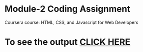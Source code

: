 

# Module-2 Coding Assignment

Coursera course: HTML, CSS, and Javascript for Web Developers

# To see the output [CLICK HERE](https://sanket2123.github.io./Coursera-Web-Development/module-2/index.html)

